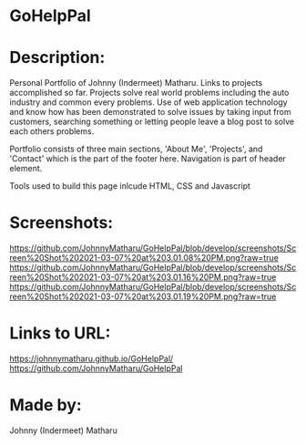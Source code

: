 # GoHelpPal

# Description: 
Personal Portfolio of Johnny (Indermeet) Matharu. Links to projects accomplished so far. Projects solve real world problems including the auto industry and common every problems. Use of web application technology and know how has been demonstrated to solve issues by taking input from customers, searching something or letting people leave a blog post to solve each others problems. 

Portfolio consists of three main sections, 'About Me', 'Projects', and 'Contact' which is the part of the footer here. Navigation is part of header element. 

Tools used to build this page inlcude HTML, CSS and Javascript


# Screenshots:
https://github.com/JohnnyMatharu/GoHelpPal/blob/develop/screenshots/Screen%20Shot%202021-03-07%20at%203.01.08%20PM.png?raw=true
https://github.com/JohnnyMatharu/GoHelpPal/blob/develop/screenshots/Screen%20Shot%202021-03-07%20at%203.01.16%20PM.png?raw=true
https://github.com/JohnnyMatharu/GoHelpPal/blob/develop/screenshots/Screen%20Shot%202021-03-07%20at%203.01.19%20PM.png?raw=true


# Links to URL: 
https://johnnymatharu.github.io/GoHelpPal/
https://github.com/JohnnyMatharu/GoHelpPal

# Made by: 
Johnny (Indermeet) Matharu

